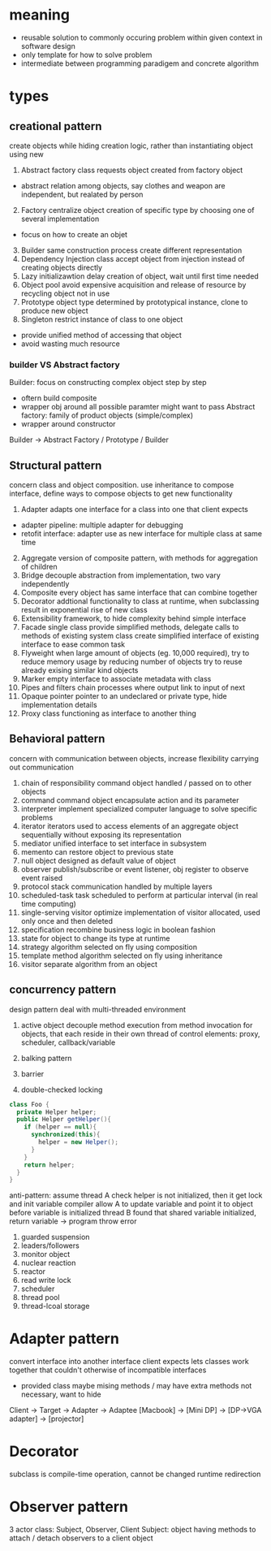 # meaning
- reusable solution to commonly occuring problem within given context in software design
- only template for how to solve problem
- intermediate between programming paradigem and concrete algorithm

# types
## creational pattern
create objects while hiding creation logic, rather than instantiating object using new

1. Abstract factory
class requests object created from factory object
- abstract relation among objects, say clothes and weapon are independent, but realated by person
2. Factory
centralize object creation of specific type by choosing one of several implementation
- focus on how to create an objet
3. Builder
same construction process create different representation
4. Dependency Injection
class accept object from injection instead of creating objects directly
5. Lazy initializawtion
delay creation of object, wait until first time needed
6. Object pool
avoid expensive acquisition and release of resource by recycling object not in use
7. Prototype
object type determined by prototypical instance, clone to produce new object
8. Singleton
restrict instance of class to one object
- provide unified method of accessing that object
- avoid wasting much resource

### builder VS Abstract factory
Builder: focus on constructing complex object step by step
- oftern build composite
- wrapper obj around all possible paramter might want to pass
Abstract factory: family of product objects (simple/complex)
- wrapper around constructor

Builder -> Abstract Factory / Prototype / Builder


## Structural pattern
concern class and object composition. use inheritance to compose interface, define ways to
compose objects to get new functionality

1. Adapter
adapts one interface for a class into one that client expects
- adapter pipeline: multiple adapter for debugging
- retofit interface: adapter use as new interface for multiple class at same time
2. Aggregate
version of composite pattern, with methods for aggregation of children 
3. Bridge
decouple abstraction from implementation, two vary independently
4. Composite
every object has same interface that can combine together
5. Decorator
addtional functionality to class at runtime, when subclassing result in exponential rise of new class
6. Extensibility
framework, to hide complexity behind simple interface
7. Facade
single class provide simplified methods, delegate calls to methods of existing system class
create simplified interface of existing interface to ease common task
8. Flyweight
when large amount of objects (eg. 10,000 required), try to reduce memory usage by reducing number of objects
try to reuse already exising similar kind objects
9. Marker
empty interface to associate metadata with class
10. Pipes and filters
chain processes where output link to input of next
11. Opaque pointer
pointer to an undeclared or private type, hide implementation details
12. Proxy
class functioning as interface to another thing


## Behavioral pattern
concern with communication between objects, increase flexibility carrying out communication

1. chain of responsibility
command object handled / passed on to other objects 
2. command
command object encapsulate action and its parameter
3. interpreter
implement specialized computer language to solve specific problems
4. iterator
iterators used to access elements of an aggregate object sequentially without exposing its representation
5. mediator
unified interface to set interface in subsystem
6. memento
can restore object to previous state
7. null object
designed as default value of object
8. observer
publish/subscribe or event listener, obj register to observe event raised
9. protocol stack
communication handled by multiple layers
10. scheduled-task
task scheduled to perform at particular interval (in real time computing)
11. single-serving visitor
optimize implementation of visitor allocated, used only once and then deleted
12. specification
recombine business logic in boolean fashion
13. state
for object to change its type at runtime
14. strategy
algorithm selected on fly using composition
15. template method
algorithm selected on fly using inheritance
16. visitor
separate algorithm from an object

## concurrency pattern
design pattern deal with multi-threaded environment

1. active object
decouple method execution from method invocation for objects, that each reside in their own thread of control
elements: proxy, scheduler, callback/variable
2. balking pattern

3. barrier
4. double-checked locking
```java
class Foo {
  private Helper helper;
  public Helper getHelper(){
    if (helper == null){
      synchronized(this){
        helper = new Helper();
      }
    }
    return helper;
  }
}
```
anti-pattern:
assume thread A check helper is not initialized, then it get lock and init variable
compiler allow A to update variable and point it to object before variable is initialized
thread B found that shared variable initialized, return variable -> program throw error

1. guarded suspension
2. leaders/followers
3. monitor object
4. nuclear reaction
5. reactor
6.  read write lock
7.  scheduler
8.  thread pool
9.  thread-lcoal storage

# Adapter pattern
convert interface into another interface client expects
lets classes work together that couldn't otherwise of incompatible interfaces
- provided class maybe mising methods / may have extra methods not necessary, want to hide


Client -> Target -> Adapter -> Adaptee
[Macbook] -> [Mini DP] -> [DP->VGA adapter] -> [projector]

# Decorator
subclass is compile-time operation, cannot be changed
runtime redirection

# Observer pattern
3 actor class: Subject, Observer, Client
Subject: object having methods to attach / detach observers to a client object









